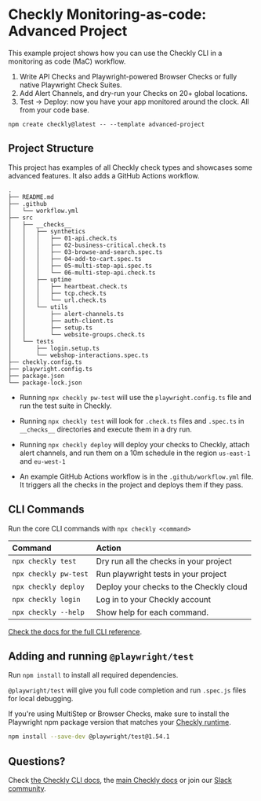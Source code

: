 # Checkly Monitoring-as-code: Advanced Project

This example project shows how you can use the Checkly CLI in a monitoring as code (MaC) workflow.

1. Write API Checks and Playwright-powered Browser Checks or fully native Playwright Check Suites.
2. Add Alert Channels, and dry-run your Checks on 20+ global locations.
3. Test -> Deploy: now you have your app monitored around the clock. All from your code base.

```
npm create checkly@latest -- --template advanced-project
```

## Project Structure

This project has examples of all Checkly check types and showcases some advanced features. It also adds a GitHub Actions workflow.

```
.
├── README.md
├── .github
│   └── workflow.yml
├── src
│   ├── __checks__
│   │   ├── synthetics
│   │   │   ├── 01-api.check.ts
│   │   │   ├── 02-business-critical.check.ts
│   │   │   ├── 03-browse-and-search.spec.ts
│   │   │   ├── 04-add-to-cart.spec.ts
│   │   │   ├── 05-multi-step-api.spec.ts
│   │   │   └── 06-multi-step-api.check.ts
│   │   ├── uptime
│   │   │   ├── heartbeat.check.ts
│   │   │   ├── tcp.check.ts
│   │   │   └── url.check.ts
│   │   └── utils
│   │       ├── alert-channels.ts
│   │       ├── auth-client.ts
│   │       ├── setup.ts
│   │       └── website-groups.check.ts
│   └── tests
│       ├── login.setup.ts
│       └── webshop-interactions.spec.ts
├── checkly.config.ts
├── playwright.config.ts
├── package.json
└── package-lock.json
```

- Running `npx checkly pw-test` will use the `playwright.config.ts` file and run the test suite in Checkly.

- Running `npx checkly test` will look for `.check.ts` files and `.spec.ts` in `__checks__` directories and execute them in a dry run.

- Running `npx checkly deploy` will deploy your checks to Checkly, attach alert channels, and run them on a 10m schedule in the 
region `us-east-1` and `eu-west-1`

- An example GitHub Actions workflow is in the `.github/workflow.yml` file. It triggers all the checks in the project and deploys
them if they pass.

## CLI Commands

Run the core CLI commands with `npx checkly <command>` 

| Command              | Action                                           |
|:---------------------|:-------------------------------------------------|
| `npx checkly test`   | Dry run all the checks in your project           |
| `npx checkly pw-test`| Run playwright tests in your project             |
| `npx checkly deploy` | Deploy your checks to the Checkly cloud          |
| `npx checkly login`  | Log in to your Checkly account                   |
| `npx checkly --help` | Show help for each command.                      |

[Check the docs for the full CLI reference](https://www.checklyhq.com/docs/cli/command-line-reference/).

## Adding and running `@playwright/test`

Run `npm install` to install all required dependencies. 

 `@playwright/test` will give you full code completion and run `.spec.js` files for local debugging.

If you're using MultiStep or Browser Checks, make sure to install the Playwright npm package version that matches your [Checkly runtime](https://www.checklyhq.com/docs/cli/npm-packages/).

```bash
npm install --save-dev @playwright/test@1.54.1
```

## Questions?

Check [the Checkly CLI docs](https://www.checklyhq.com/docs/cli/), the [main Checkly docs](https://checklyhq.com/docs) or 
join our [Slack community](https://checklyhq.com/slack).

